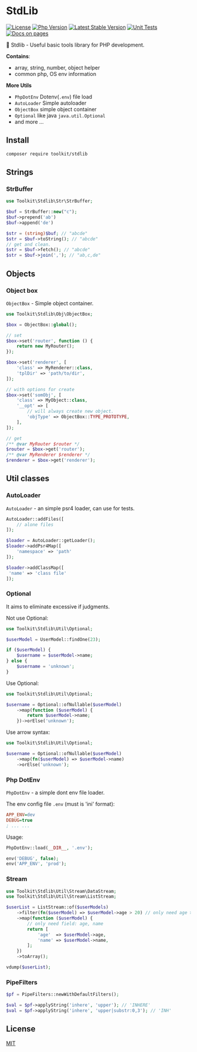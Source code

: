 # StdLib

[![License](https://img.shields.io/github/license/php-toolkit/stdlib)](LICENSE)
[![Php Version](https://img.shields.io/badge/php-%3E8.0-brightgreen.svg?maxAge=2592000)](https://packagist.org/packages/toolkit/stdlib)
[![Latest Stable Version](http://img.shields.io/packagist/v/toolkit/stdlib.svg)](https://packagist.org/packages/toolkit/stdlib)
[![Unit Tests](https://github.com/php-toolkit/stdlib/actions/workflows/php.yml/badge.svg)](https://github.com/php-toolkit/stdlib/actions)
[![Docs on pages](https://img.shields.io/badge/DocsOn-Pages-brightgreen.svg?maxAge=2592000)](https://php-toolkit.github.io/stdlib/)

🧰 Stdlib - Useful basic tools library for PHP development.

**Contains**:

- array, string, number, object helper
- common php, OS env information

**More Utils**

- `PhpDotEnv` Dotenv(`.env`) file load
- `AutoLoader` Simple autoloader
- `ObjectBox` simple object container
- `Optional` like java `java.util.Optional`
- and more ...

## Install

```bash
composer require toolkit/stdlib
```

## Strings

### StrBuffer

```php
use Toolkit\Stdlib\Str\StrBuffer;

$buf = StrBuffer::new("c");
$buf->prepend('ab')
$buf->append('de')

$str = (string)$buf; // "abcde"
$str = $buf->toString(); // "abcde"
// get and clean.
$str = $buf->fetch(); // "abcde"
$str = $buf->join(','); // "ab,c,de"
```

## Objects

### Object box

`ObjectBox` - Simple object container.

```php
use Toolkit\Stdlib\Obj\ObjectBox;

$box = ObjectBox::global();

// set
$box->set('router', function () {
    return new MyRouter();
});

$box->set('renderer', [
    'class' => MyRenderer::class,
    'tplDir' => 'path/to/dir',
]);

// with options for create
$box->set('somObj', [
    'class' => MyObject::class,
    '__opt' => [
        // will always create new object.
        'objType' => ObjectBox::TYPE_PROTOTYPE,
    ],
]);

// get
/** @var MyRouter $router */
$router = $box->get('router');
/** @var MyRenderer $renderer */
$renderer = $box->get('renderer');
```

## Util classes

### AutoLoader

`AutoLoader` - an simple psr4 loader, can use for tests.

```php
AutoLoader::addFiles([
    // alone files
]);

$loader = AutoLoader::getLoader();
$loader->addPsr4Map([
    'namespace' => 'path'
]);

$loader->addClassMap([
 'name' => 'class file'
]);
```

### Optional

It aims to eliminate excessive if judgments.

Not use Optional:

```php
use Toolkit\Stdlib\Util\Optional;

$userModel = UserModel::findOne(23);

if ($userModel) {
    $username = $userModel->name;
} else {
    $username = 'unknown';
}
```

Use Optional:

```php
use Toolkit\Stdlib\Util\Optional;

$username = Optional::ofNullable($userModel)
    ->map(function ($userModel) {
        return $userModel->name;
    })->orElse('unknown');
```

Use arrow syntax:

```php
use Toolkit\Stdlib\Util\Optional;

$username = Optional::ofNullable($userModel)
    ->map(fn($userModel) => $userModel->name)
    ->orElse('unknown');
```

### Php DotEnv

`PhpDotEnv` - a simple dont env file loader.

The env config file `.env` (must is 'ini' format):

```ini
APP_ENV=dev
DEBUG=true
; ... ...
```

Usage:

```php
PhpDotEnv::load(__DIR__, '.env');

env('DEBUG', false);
env('APP_ENV', 'prod');
```

### Stream

```php
use Toolkit\Stdlib\Util\Stream\DataStream;
use Toolkit\Stdlib\Util\Stream\ListStream;

$userList = ListStream::of($userModels)
    ->filter(fn($userModel) => $userModel->age > 20) // only need age > 20
    ->map(function ($userModel) {
        // only need field: age, name
        return [
            'age'  => $userModel->age,
            'name' => $userModel->name,
        ];
    })
    ->toArray();

vdump($userList);
```

### PipeFilters

```php
$pf = PipeFilters::newWithDefaultFilters();

$val = $pf->applyString('inhere', 'upper'); // 'INHERE'
$val = $pf->applyString('inhere', 'upper|substr:0,3'); // 'INH'
```

## License

[MIT](LICENSE)
